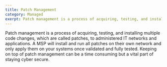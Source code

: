 ```yaml
---
title: Patch Management
category: Managed
exerpt: Patch management is a process of acquiring, testing, and installing multiple code changes
---
```


Patch management is a process of acquiring, testing, and installing multiple code changes, which are called patches, to administered IT networks and applications. A MSP will install and run all patches on their own network and only apply them on your systems once validated and fully tested. Keeping on top of patch management can be a time consuming but a vital part of staying cyber secure.
 